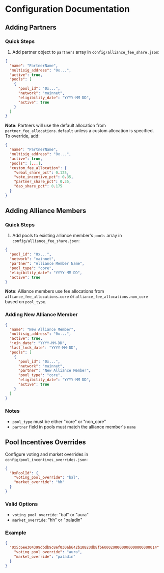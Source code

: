 # Configuration Documentation

## Adding Partners

### Quick Steps

1. Add partner object to `partners` array in `config/alliance_fee_share.json`:

```json
{
  "name": "PartnerName",
  "multisig_address": "0x...",
  "active": true,
  "pools": [
    {
      "pool_id": "0x...",
      "network": "mainnet",
      "eligibility_date": "YYYY-MM-DD",
      "active": true
    }
  ]
}
```

**Note:** Partners will use the default allocation from `partner_fee_allocations.default` unless a custom allocation is specified. To override, add:

```json
{
  "name": "PartnerName",
  "multisig_address": "0x...",
  "active": true,
  "pools": [...],
  "custom_fee_allocation": {
    "vebal_share_pct": 0.125,
    "vote_incentive_pct": 0.35,
    "partner_share_pct": 0.35,
    "dao_share_pct": 0.175
  }
}
```

## Adding Alliance Members

### Quick Steps

1. Add pools to existing alliance member's `pools` array in `config/alliance_fee_share.json`:

```json
{
  "pool_id": "0x...",
  "network": "mainnet",
  "partner": "Alliance Member Name",
  "pool_type": "core",
  "eligibility_date": "YYYY-MM-DD",
  "active": true
}
```

**Note:** Alliance members use fee allocations from `alliance_fee_allocations.core` or `alliance_fee_allocations.non_core` based on `pool_type`.

### Adding New Alliance Member

```json
{
  "name": "New Alliance Member",
  "multisig_address": "0x...",
  "active": true,
  "join_date": "YYYY-MM-DD",
  "last_lock_date": "YYYY-MM-DD",
  "pools": [
    {
      "pool_id": "0x...",
      "network": "mainnet",
      "partner": "New Alliance Member",
      "pool_type": "core",
      "eligibility_date": "YYYY-MM-DD",
      "active": true
    }
  ]
}
```

### Notes

- `pool_type` must be either "core" or "non_core"
- `partner` field in pools must match the alliance member's `name`

## Pool Incentives Overrides

Configure voting and market overrides in `config/pool_incentives_overrides.json`:

```json
{
  "0xPoolId": {
    "voting_pool_override": "bal",
    "market_override": "hh"
  }
}
```

### Valid Options

- `voting_pool_override`: "bal" or "aura"
- `market_override`: "hh" or "paladin"

### Example

```json
{
  "0x5c6ee304399dbdb9c8ef030ab642b10820db8f56000200000000000000000014": {
    "voting_pool_override": "aura",
    "market_override": "paladin"
  }
}
```